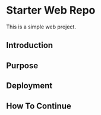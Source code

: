 # Starter Web Repo

This is a simple web project.

## Introduction

## Purpose

## Deployment

## How To Continue
